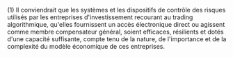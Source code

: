(1) Il conviendrait que les systèmes et les dispositifs de contrôle des risques utilisés par les entreprises d'investissement recourant au trading algorithmique, qu'elles fournissent un accès électronique direct ou agissent comme membre compensateur général, soient efficaces, résilients et dotés d'une capacité suffisante, compte tenu de la nature, de l'importance et de la complexité du modèle économique de ces entreprises.